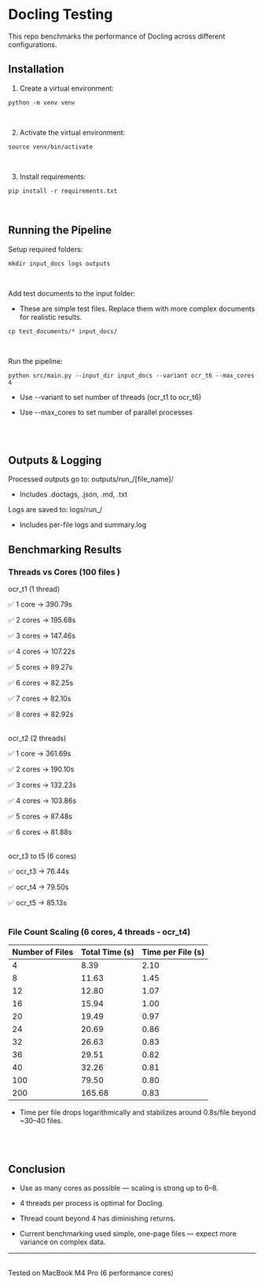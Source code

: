 #  Docling Testing
This repo benchmarks the performance of Docling across different configurations.

##  Installation
1. Create a virtual environment:
```
python -m venv venv
```
<br>

2. Activate the virtual environment:
```
source venv/bin/activate
```
<br>

3. Install requirements:
```
pip install -r requirements.txt
```
<br>


##  Running the Pipeline
Setup required folders:
```
mkdir input_docs logs outputs
```
<br>


Add test documents to the input folder:
- These are simple test files. Replace them with more complex documents for realistic results.
```
cp test_documents/* input_docs/
```
<br>


Run the pipeline:
```
python src/main.py --input_dir input_docs --variant ocr_t6 --max_cores 4
```
- Use --variant to set number of threads (ocr_t1 to ocr_t6)

- Use --max_cores to set number of parallel processes
<br>
<br>


##  Outputs & Logging
Processed outputs go to: outputs/run_<timestamp>/[file_name]/
- Includes .doctags, .json, .md, .txt

Logs are saved to: logs/run_<timestamp>/
- Includes per-file logs and summary.log

##  Benchmarking Results

###  Threads vs Cores (100 files )
ocr_t1 (1 thread)

✅ 1 core → 390.79s

✅ 2 cores → 195.68s

✅ 3 cores → 147.46s

✅ 4 cores → 107.22s

✅ 5 cores →  89.27s

✅ 6 cores →  82.25s

✅ 7 cores →  82.10s

✅ 8 cores →  82.92s
<br>
<br>

ocr_t2 (2 threads)

✅ 1 core → 361.69s

✅ 2 cores → 190.10s

✅ 3 cores → 132.23s

✅ 4 cores → 103.86s

✅ 5 cores →  87.48s

✅ 6 cores →  81.88s
<br>
<br>

ocr_t3 to t5 (6 cores)

✅ ocr_t3 → 76.44s

✅ ocr_t4 → 79.50s

✅ ocr_t5 → 85.13s
<br>
<br>

### File Count Scaling (6 cores, 4 threads - ocr_t4)
| Number of Files | Total Time (s) | Time per File (s) |
| --------------- | -------------- | ----------------- |
| 4               | 8.39           | 2.10              |
| 8               | 11.63          | 1.45              |
| 12              | 12.80          | 1.07              |
| 16              | 15.94          | 1.00              |
| 20              | 19.49          | 0.97              |
| 24              | 20.69          | 0.86              |
| 32              | 26.63          | 0.83              |
| 36              | 29.51          | 0.82              |
| 40              | 32.26          | 0.81              |
| 100             | 79.50          | 0.80              |
| 200             | 165.68         | 0.83              |


-  Time per file drops logarithmically and stabilizes around 0.8s/file beyond ~30–40 files.
<br>
<br>

## Conclusion
- Use as many cores as possible — scaling is strong up to 6–8.

- 4 threads per process is optimal for Docling.

- Thread count beyond 4 has diminishing returns.

- Current benchmarking used simple, one-page files — expect more variance on complex data.

--- 

<br>
 Tested on MacBook M4 Pro (6 performance cores)
